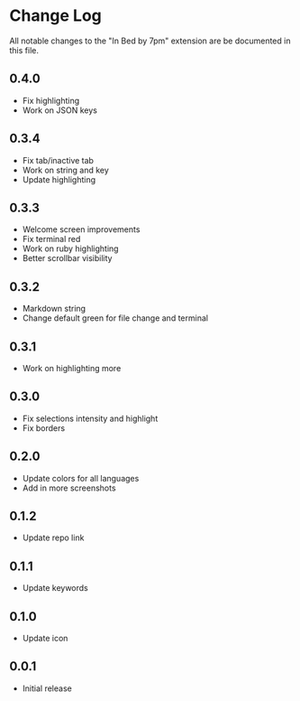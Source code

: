 # Change Log

All notable changes to the "In Bed by 7pm" extension are be documented in this file.

## 0.4.0

- Fix highlighting
- Work on JSON keys

## 0.3.4

- Fix tab/inactive tab
- Work on string and key
- Update highlighting

## 0.3.3

- Welcome screen improvements
- Fix terminal red
- Work on ruby highlighting
- Better scrollbar visibility

## 0.3.2

- Markdown string
- Change default green for file change and terminal

## 0.3.1

- Work on highlighting more

## 0.3.0

- Fix selections intensity and highlight
- Fix borders

## 0.2.0

- Update colors for all languages
- Add in more screenshots

## 0.1.2

- Update repo link

## 0.1.1

- Update keywords

## 0.1.0

- Update icon

## 0.0.1

- Initial release
